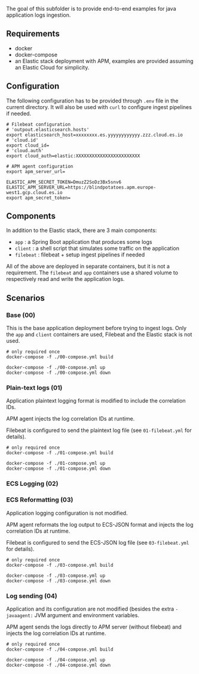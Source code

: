 The goal of this subfolder is to provide end-to-end examples for java application logs ingestion.

## Requirements
- docker
- docker-compose
- an Elastic stack deployment with APM, examples are provided assuming an Elastic Cloud for simplicity.

## Configuration

The following configuration has to be provided through `.env` file in the current directory.
It will also be used with `curl` to configure ingest pipelines if needed.

```
# Filebeat configuration
# 'outpout.elasticsearch.hosts'
export elasticsearch_host=xxxxxxxx.es.yyyyyyyyyyyy.zzz.cloud.es.io
# 'cloud.id'
export cloud_id=
# 'cloud.auth'
export cloud_auth=elastic:XXXXXXXXXXXXXXXXXXXXXXXX

# APM agent configuration
export apm_server_url=

ELASTIC_APM_SECRET_TOKEN=DmuzZ2SoDz3Bx5snv6
ELASTIC_APM_SERVER_URL=https://blindpotatoes.apm.europe-west1.gcp.cloud.es.io
export apm_secret_token=
```

## Components

In addition to the Elastic stack, there are 3 main components:
- `app` : a Spring Boot application that produces some logs
- `client` : a shell script that simulates some traffic on the application
- `filebeat` : filebeat + setup ingest pipelines if needed

All of the above are deployed in separate containers, but it is not a requirement.
The `filebeat` and `app` containers use a shared volume to respectively read and write the application logs.

## Scenarios

### Base (00)

This is the base application deployment before trying to ingest logs.
Only the `app` and `client` containers are used, Filebeat and the Elastic stack is not used.

```
# only required once
docker-compose -f ./00-compose.yml build

docker-compose -f ./00-compose.yml up
docker-compose -f ./00-compose.yml down
```

### Plain-text logs (01)

Application plaintext logging format is modified to include the correlation IDs.

APM agent injects the log correlation IDs at runtime.

Filebeat is configured to send the plaintext log file (see `01-filebeat.yml` for details).

```
# only required once
docker-compose -f ./01-compose.yml build

docker-compose -f ./01-compose.yml up
docker-compose -f ./01-compose.yml down
```

### ECS Logging (02)

### ECS Reformatting (03)

Application logging configuration is not modified.

APM agent reformats the log output to ECS-JSON format and injects the log correlation IDs at runtime.

Filebeat is configured to send the ECS-JSON log file (see `03-filebeat.yml` for details).

```
# only required once
docker-compose -f ./03-compose.yml build

docker-compose -f ./03-compose.yml up
docker-compose -f ./03-compose.yml down
```

### Log sending (04)

Application and its configuration are not modified (besides the extra `-javaagent:` JVM argument and environment variables.

APM agent sends the logs directly to APM server (without filebeat) and injects the log correlation IDs at runtime.

```
# only required once
docker-compose -f ./04-compose.yml build

docker-compose -f ./04-compose.yml up
docker-compose -f ./04-compose.yml down
```
